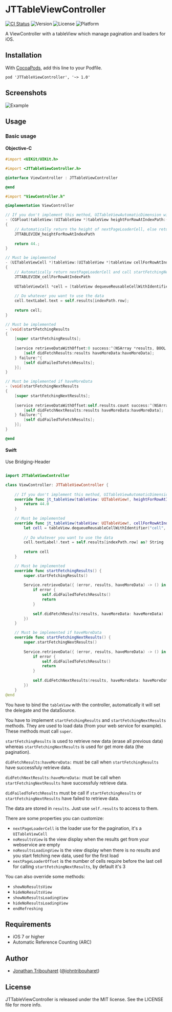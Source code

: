 # JTTableViewController

[![CI Status](http://img.shields.io/travis/jonathantribouharet/JTTableViewController.svg)](https://travis-ci.org/jonathantribouharet/JTTableViewController)
![Version](https://img.shields.io/cocoapods/v/JTTableViewController.svg)
![License](https://img.shields.io/cocoapods/l/JTTableViewController.svg)
![Platform](https://img.shields.io/cocoapods/p/JTTableViewController.svg)

A ViewController with a tableView which manage pagination and loaders for iOS.

## Installation

With [CocoaPods](http://cocoapods.org/), add this line to your Podfile.

    pod 'JTTableViewController', '~> 1.0'

## Screenshots

![Example](./Screens/example.gif "Example View")

## Usage

### Basic usage

#### Objective-C

```objective-c
#import <UIKit/UIKit.h>

#import <JTTableViewController.h>

@interface ViewController : JTTableViewController

@end
```

```objective-c
#import "ViewController.h"

@implementation ViewController

// If you don't implement this method, UITableViewAutomaticDimension will return by default
- (CGFloat)tableView:(UITableView *)tableView heightForRowAtIndexPath:(NSIndexPath *)indexPath
{
    // Automatically return the height of nextPageLoaderCell, else return UITableViewAutomaticDimension
    JTTABLEVIEW_heightForRowAtIndexPath
    
    return 44.;
}

// Must be implemented
- (UITableViewCell *)tableView:(UITableView *)tableView cellForRowAtIndexPath:(NSIndexPath *)indexPath
{
    // Automatically return nextPageLoaderCell and call startFetchingNextResults if needed
    JTTABLEVIEW_cellForRowAtIndexPath
    
    UITableViewCell *cell = [tableView dequeueReusableCellWithIdentifier:@"Cell" forIndexPath:indexPath];
    
    // Do whatever you want to use the data
    cell.textLabel.text = self.results[indexPath.row];
    
    return cell;
}

// Must be implemented
- (void)startFetchingResults
{
    [super startFetchingResults];
    
    [service retrieveDataWithOffset:0 success:^(NSArray *results, BOOL haveMoreData) {
        [self didFetchResults:results haveMoreData:haveMoreData];
    } failure:^{
        [self didFailedToFetchResults];
    }];
}

// Must be implemented if haveMoreData
- (void)startFetchingNextResults
{
    [super startFetchingNextResults];
    
    [service retrieveDataWithOffset:self.results.count success:^(NSArray *results, BOOL haveMoreData) {
        [self didFetchNextResults:results haveMoreData:haveMoreData];
    } failure:^{
        [self didFailedToFetchResults];
    }];
}

@end
```

#### Swift

Use Bridging-Header

```swift

import JTTableViewController

class ViewController: JTTableViewController {
    
    // If you don't implement this method, UITableViewAutomaticDimension will return by default
    override func jt_tableView(tableView: UITableView!, heightForRowAtIndexPath indexPath: NSIndexPath!) -> CGFloat {
        return 44.0
    }
    
    // Must be implemented
    override func jt_tableView(tableView: UITableView!, cellForRowAtIndexPath indexPath: NSIndexPath!) -> UITableViewCell! {
        let cell = tableView.dequeueReusableCellWithIdentifier("cell", forIndexPath: indexPath)
        
        // Do whatever you want to use the data
        cell.textLabel!.text = self.results[indexPath.row] as? String
        
        return cell
    }

    // Must be implemented
    override func startFetchingResults() {
        super.startFetchingResults()
        
        Service.retrieveData({ (error, results, haveMoreData) -> () in
            if error {
                self.didFailedToFetchResults()
                return
            }
            
            self.didFetchResults(results, haveMoreData: haveMoreData)
        })
    }

    // Must be implemented if haveMoreData
    override func startFetchingNextResults() {
        super.startFetchingNextResults()
        
        Service.retrieveData({ (error, results, haveMoreData) -> () in
            if error {
                self.didFailedToFetchResults()
                return
            }
            
            self.didFetchNextResults(results, haveMoreData: haveMoreData)
        })
    }
@end
```

You have to bind the `tableView` with the controller, automatically it will set the delegate and the dataSource.

You have to implement `startFetchingResults` and `startFetchingNextResults` methods. They are used to load data (from your web service for example). These methods must call `super`.

`startFetchingResults` is used to retrieve new data (erase all previous data) whereas `startFetchingNextResults` is used for get more data (the pagination).

`didFetchResults:haveMoreData:` must be call when `startFetchingResults` have successfuly retrieve data.

`didFetchNextResults:haveMoreData:` must be call when `startFetchingNextResults` have successfuly retrieve data.

`didFailedToFetchResults` must be call if `startFetchingResults` or `startFetchingNextResults` have failed to retrieve data.

The data are stored in `results`. Just use `self.results` to access to them.

There are some properties you can customize:
- `nextPageLoaderCell` is the loader use for the pagination, it's a `UITableViewCell`
- `noResultsView` is the view display when the results get from your webservice are empty
- `noResultsLoadingView` is the view display when there is no results and you start fetching new data, used for the first load
- `nextPageLoaderOffset` is the number of cells require before the last cell for calling `startFetchingNextResults`, by default it's 3

You can also override some methods:
- `showNoResultsView`
- `hideNoResultsView`
- `showNoResultsLoadingView`
- `hideNoResultsLoadingView`
- `endRefreshing`

## Requirements

- iOS 7 or higher
- Automatic Reference Counting (ARC)

## Author

- [Jonathan Tribouharet](https://github.com/jonathantribouharet) ([@johntribouharet](https://twitter.com/johntribouharet))

## License

JTTableViewController is released under the MIT license. See the LICENSE file for more info.
